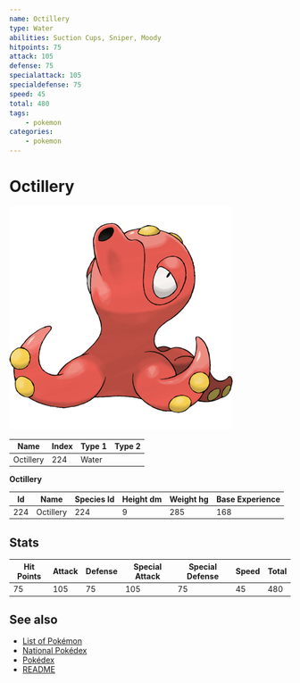 ```yaml
---
name: Octillery
type: Water
abilities: Suction Cups, Sniper, Moody
hitpoints: 75
attack: 105
defense: 75
specialattack: 105
specialdefense: 75
speed: 45
total: 480
tags:
    - pokemon
categories:
    - pokemon
---
```


# Octillery


![Octillery](images/224.png)

| **Name** | **Index** | **Type 1** | **Type 2** |
|----|----|----|----|
| Octillery | 224 | Water  |  |

**Octillery** 




| **Id** | **Name** | **Species Id** | **Height dm** | **Weight hg** | **Base Experience** |
|--------|----------|----------------|------------|------------|---------------------|
| 224 | Octillery | 224 | 9 | 285 | 168 |



## Stats

| **Hit Points** | **Attack** | **Defense** | **Special Attack** | **Special Defense** | **Speed** | **Total** |
|----------------|------------|-------------|--------------------|---------------------|-----------|-----------|
| 75 | 105 | 75 | 105 | 75 | 45 | 480 |

## See also

- [List of Pokémon](../pokemon.md)
- [National Pokédex](../national_pokedex.md)
- [Pokédex](../pokedex.md)
- [README](../README.md)
